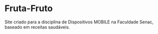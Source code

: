 # Fruta-Fruto
Site criado para a disciplina de Dispositivos MOBILE na Faculdade Senac, baseado em receitas saudáveis.
